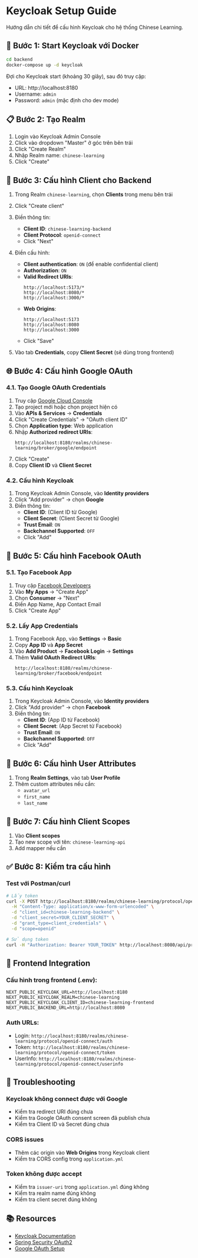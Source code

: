 # Keycloak Setup Guide

Hướng dẫn chi tiết để cấu hình Keycloak cho hệ thống Chinese Learning.

## 🚀 Bước 1: Start Keycloak với Docker

```bash
cd backend
docker-compose up -d keycloak
```

Đợi cho Keycloak start (khoảng 30 giây), sau đó truy cập:
- URL: http://localhost:8180
- Username: `admin`
- Password: `admin` (mặc định cho dev mode)

## 📋 Bước 2: Tạo Realm

1. Login vào Keycloak Admin Console
2. Click vào dropdown "Master" ở góc trên bên trái
3. Click "Create Realm"
4. Nhập Realm name: `chinese-learning`
5. Click "Create"

## 🔧 Bước 3: Cấu hình Client cho Backend

1. Trong Realm `chinese-learning`, chọn **Clients** trong menu bên trái
2. Click "Create client"
3. Điền thông tin:
   - **Client ID**: `chinese-learning-backend`
   - **Client Protocol**: `openid-connect`
   - Click "Next"
4. Điền cấu hình:
   - **Client authentication**: `ON` (để enable confidential client)
   - **Authorization**: `ON`
   - **Valid Redirect URIs**: 
     ```
     http://localhost:5173/*
     http://localhost:8080/*
     http://localhost:3000/*
     ```
   - **Web Origins**: 
     ```
     http://localhost:5173
     http://localhost:8080
     http://localhost:3000
     ```
   - Click "Save"

5. Vào tab **Credentials**, copy **Client Secret** (sẽ dùng trong frontend)

## 🌐 Bước 4: Cấu hình Google OAuth

### 4.1. Tạo Google OAuth Credentials

1. Truy cập [Google Cloud Console](https://console.cloud.google.com/)
2. Tạo project mới hoặc chọn project hiện có
3. Vào **APIs & Services** → **Credentials**
4. Click "Create Credentials" → "OAuth client ID"
5. Chọn **Application type**: Web application
6. Nhập **Authorized redirect URIs**:
   ```
   http://localhost:8180/realms/chinese-learning/broker/google/endpoint
   ```
7. Click "Create"
8. Copy **Client ID** và **Client Secret**

### 4.2. Cấu hình Keycloak

1. Trong Keycloak Admin Console, vào **Identity providers**
2. Click "Add provider" → chọn **Google**
3. Điền thông tin:
   - **Client ID**: (Client ID từ Google)
   - **Client Secret**: (Client Secret từ Google)
   - **Trust Email**: `ON`
   - **Backchannel Supported**: `OFF`
   - Click "Add"

## 📘 Bước 5: Cấu hình Facebook OAuth

### 5.1. Tạo Facebook App

1. Truy cập [Facebook Developers](https://developers.facebook.com/)
2. Vào **My Apps** → "Create App"
3. Chọn **Consumer** → "Next"
4. Điền App Name, App Contact Email
5. Click "Create App"

### 5.2. Lấy App Credentials

1. Trong Facebook App, vào **Settings** → **Basic**
2. Copy **App ID** và **App Secret**
3. Vào **Add Product** → **Facebook Login** → **Settings**
4. Thêm **Valid OAuth Redirect URIs**:
   ```
   http://localhost:8180/realms/chinese-learning/broker/facebook/endpoint
   ```

### 5.3. Cấu hình Keycloak

1. Trong Keycloak Admin Console, vào **Identity providers**
2. Click "Add provider" → chọn **Facebook**
3. Điền thông tin:
   - **Client ID**: (App ID từ Facebook)
   - **Client Secret**: (App Secret từ Facebook)
   - **Trust Email**: `ON`
   - **Backchannel Supported**: `OFF`
   - Click "Add"

## 👤 Bước 6: Cấu hình User Attributes

1. Trong **Realm Settings**, vào tab **User Profile**
2. Thêm custom attributes nếu cần:
   - `avatar_url`
   - `first_name`
   - `last_name`

## 🔐 Bước 7: Cấu hình Client Scopes

1. Vào **Client scopes**
2. Tạo new scope với tên: `chinese-learning-api`
3. Add mapper nếu cần

## ✅ Bước 8: Kiểm tra cấu hình

### Test với Postman/curl

```bash
# Lấy token
curl -X POST http://localhost:8180/realms/chinese-learning/protocol/openid-connect/token \
  -H "Content-Type: application/x-www-form-urlencoded" \
  -d "client_id=chinese-learning-backend" \
  -d "client_secret=YOUR_CLIENT_SECRET" \
  -d "grant_type=client_credentials" \
  -d "scope=openid"

# Sử dụng token
curl -H "Authorization: Bearer YOUR_TOKEN" http://localhost:8080/api/protected-endpoint
```

## 📱 Frontend Integration

### Cấu hình trong frontend (.env):

```env
NEXT_PUBLIC_KEYCLOAK_URL=http://localhost:8180
NEXT_PUBLIC_KEYCLOAK_REALM=chinese-learning
NEXT_PUBLIC_KEYCLOAK_CLIENT_ID=chinese-learning-frontend
NEXT_PUBLIC_BACKEND_URL=http://localhost:8080
```

### Auth URLs:

- Login: `http://localhost:8180/realms/chinese-learning/protocol/openid-connect/auth`
- Token: `http://localhost:8180/realms/chinese-learning/protocol/openid-connect/token`
- UserInfo: `http://localhost:8180/realms/chinese-learning/protocol/openid-connect/userinfo`

## 🐛 Troubleshooting

### Keycloak không connect được với Google
- Kiểm tra redirect URI đúng chưa
- Kiểm tra Google OAuth consent screen đã publish chưa
- Kiểm tra Client ID và Secret đúng chưa

### CORS issues
- Thêm các origin vào **Web Origins** trong Keycloak client
- Kiểm tra CORS config trong `application.yml`

### Token không được accept
- Kiểm tra `issuer-uri` trong `application.yml` đúng không
- Kiểm tra realm name đúng không
- Kiểm tra client secret đúng không

## 📚 Resources

- [Keycloak Documentation](https://www.keycloak.org/documentation)
- [Spring Security OAuth2](https://docs.spring.io/spring-security/reference/servlet/oauth2/index.html)
- [Google OAuth Setup](https://developers.google.com/identity/protocols/oauth2)

